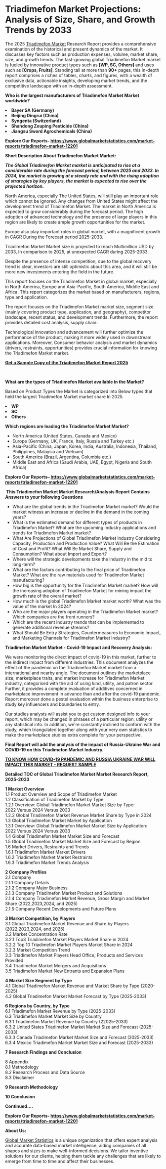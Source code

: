 <H1>Triadimefon Market Projections: Analysis of Size, Share, and Growth Trends by 2033</H1><p>The 2025 <a href="https://www.globalmarketstatistics.com/market-reports/triadimefon-market-12201">Triadimefon Market</a> Research Report provides a comprehensive examination of the historical and present dynamics of the market. It discusses key factors such as production expenses, volume, market share, size, and growth trends. The fast-growing global Triadimefon Market market is fueled by innovative product types such as <strong>[WP, SC, Others]</strong> and uses such as <strong>[Crops, Fruits]</strong>. Standing tall at more than <strong>90+</strong> pages, this in-depth report comprises a riches of tables, charts, and figures, with a wealth of exclusive data, actionable insights, developing market trends, and the competitive landscape with an in-depth assessment.</p><p><strong>Who is the largest manufacturers of Triadimefon Market Market worldwide?</strong></p><p><strong><li>Bayer SA (Germany)<li>Beijing Dingrui (China)<li>Syngenta (Switzerland)<li>Shandong Zouping Pesticide (China)<li>Jiangsu Sword Agrochemicals (China)</strong></p><p><strong>Explore Our Reports-&nbsp;<a href="https://wordhtml.com/">https://www.globalmarketstatistics.com/market-reports/triadimefon-market-12201</a></strong></p><p><strong>Short Description About Triadimefon Market Market:</strong></p><p><strong><em>The Global Triadimefon Market market is anticipated to rise at a considerable rate during the forecast period, between 2025 and 2033. In 2024, the market is growing at a steady rate and with the rising adoption of strategies by key players, the market is expected to rise over the projected horizon.</em></strong></p><p>North America, especially The United States, will still play an important role which cannot be ignored. Any changes from United States might affect the development trend of Triadimefon Market. The market in North America is expected to grow considerably during the forecast period. The high adoption of advanced technology and the presence of large players in this region are likely to create ample growth opportunities for the market.</p><p>Europe also play important roles in global market, with a magnificent growth in CAGR During the Forecast period 2025-2033.</p><p>Triadimefon Market Market size is projected to reach Multimillion USD by 2033, In comparison to 2025, at unexpected CAGR during 2025-2033.</p><p>Despite the presence of intense competition, due to the global recovery trend is clear, investors are still optimistic about this area, and it will still be more new investments entering the field in the future.</p><p>This report focuses on the Triadimefon Market in global market, especially in North America, Europe and Asia-Pacific, South America, Middle East and Africa. This report categorizes the market based on manufacturers, regions, type and application.</p><p>The report focuses on the Triadimefon Market market size, segment size (mainly covering product type, application, and geography), competitor landscape, recent status, and development trends. Furthermore, the report provides detailed cost analysis, supply chain.</p><p>Technological innovation and advancement will further optimize the performance of the product, making it more widely used in downstream applications. Moreover, Consumer behavior analysis and market dynamics (drivers, restraints, opportunities) provides crucial information for knowing the Triadimefon Market market.</p><p><strong><a href="https://www.globalmarketstatistics.com/market-reports/triadimefon-market-12201">Get a Sample Copy of the Triadimefon Market Report 2025</a></strong></p><p>&nbsp;</p><p><strong>What are the types of Triadimefon Market available in the Market?</strong></p><p>Based on Product Types the Market is categorized into Below types that held the largest Triadimefon Market market share In 2025.</p><p><strong><li>WP<li>SC<li>Others</strong></p><p><strong>Which regions are leading the Triadimefon Market Market?</strong></p><ul><li>North America (United States, Canada and Mexico)</li><li>Europe (Germany, UK, France, Italy, Russia and Turkey etc.)</li><li>Asia-Pacific (China, Japan, Korea, India, Australia, Indonesia, Thailand, Philippines, Malaysia and Vietnam)</li><li>South America (Brazil, Argentina, Columbia etc.)</li><li>Middle East and Africa (Saudi Arabia, UAE, Egypt, Nigeria and South Africa)</li></ul><p><strong>Explore Our Reports&ndash;&nbsp;<a href="https://www.globalmarketstatistics.com/market-reports/triadimefon-market-12201">https://www.globalmarketstatistics.com/market-reports/triadimefon-market-12201</a></strong></p><p><strong>&nbsp;This Triadimefon Market Market Research/Analysis Report Contains Answers to your following Questions</strong></p><ul><li>What are the global trends in the Triadimefon Market market? Would the market witness an increase or decline in the demand in the coming years?</li><li>What is the estimated demand for different types of products in Triadimefon Market? What are the upcoming industry applications and trends for Triadimefon Market market?</li><li>What Are Projections of Global Triadimefon Market Industry Considering Capacity, Production and Production Value? What Will Be the Estimation of Cost and Profit? What Will Be Market Share, Supply and Consumption? What about Import and Export?</li><li>Where will the strategic developments take the industry in the mid to long-term?</li><li>What are the factors contributing to the final price of Triadimefon Market? What are the raw materials used for Triadimefon Market manufacturing?</li><li>How big is the opportunity for the Triadimefon Market market? How will the increasing adoption of Triadimefon Market for mining impact the growth rate of the overall market?</li><li>How much is the global Triadimefon Market market worth? What was the value of the market In 2024?</li><li>Who are the major players operating in the Triadimefon Market market? Which companies are the front runners?</li><li>Which are the recent industry trends that can be implemented to generate additional revenue streams?</li><li>What Should Be Entry Strategies, Countermeasures to Economic Impact, and Marketing Channels for Triadimefon Market Industry?</li></ul><p><strong>Triadimefon Market Market - Covid-19 Impact and Recovery Analysis:</strong></p><p>We were monitoring the direct impact of covid-19 in this market, further to the indirect impact from different industries. This document analyzes the effect of the pandemic on the Triadimefon Market market from a international and nearby angle. The document outlines the marketplace size, marketplace traits, and market increase for Triadimefon Market industry, categorised with the aid of using kind, utility, and patron sector. Further, it provides a complete evaluation of additives concerned in marketplace improvement in advance than and after the covid-19 pandemic. Report moreover done a pestel evaluation within the business enterprise to study key influencers and boundaries to entry.</p><p>Our studies analysts will assist you to get custom designed info to your report, which may be changed in phrases of a particular region, utility or any statistical info. In addition, we're constantly inclined to conform with the study, which triangulated together along with your very own statistics to make the marketplace studies extra complete for your perspective.</p><p><strong>Final Report will add the analysis of the impact of Russia-Ukraine War and COVID-19 on this Triadimefon Market Industry.</strong></p><p><strong><a href="https://www.globalmarketstatistics.com/market-reports/triadimefon-market-12201">TO KNOW HOW COVID-19 PANDEMIC AND RUSSIA UKRAINE WAR WILL IMPACT THIS MARKET - REQUEST SAMPLE</a></strong></p><p><strong>Detailed TOC of Global Triadimefon Market Market Research Report, 2025-2033</strong></p><p><strong>1 Market Overview</strong><br /> 1.1 Product Overview and Scope of Triadimefon Market<br /> 1.2 Classification of Triadimefon Market by Type<br /> 1.2.1 Overview: Global Triadimefon Market Market Size by Type: 2022&nbsp;Versus 2024 Versus 2033<br /> 1.2.2 Global Triadimefon Market Revenue Market Share by Type in 2024<br /> 1.3 Global Triadimefon Market Market by Application<br /> 1.3.1 Overview: Global Triadimefon Market Market Size by Application: 2022&nbsp;Versus 2024 Versus 2033<br /> 1.4 Global Triadimefon Market Market Size and Forecast<br /> 1.5 Global Triadimefon Market Market Size and Forecast by Region<br /> 1.6 Market Drivers, Restraints and Trends<br /> 1.6.1 Triadimefon Market Market Drivers<br /> 1.6.2 Triadimefon Market Market Restraints<br /> 1.6.3 Triadimefon Market Trends Analysis</p><p><strong>2 Company Profiles</strong><br /> 2.1 Company<br /> 2.1.1 Company Details<br /> 2.1.2 Company Major Business<br /> 2.1.3 Company Triadimefon Market Product and Solutions<br /> 2.1.4 Company Triadimefon Market Revenue, Gross Margin and Market Share (2022,2023,2024, and 2025)<br /> 2.1.5 Company Recent Developments and Future Plans</p><p><strong>3 Market Competition, by Players</strong><br /> 3.1 Global Triadimefon Market Revenue and Share by Players (2022,2023,2024, and 2025)<br /> 3.2 Market Concentration Rate<br /> 3.2.1 Top3 Triadimefon Market Players Market Share in 2024<br /> 3.2.2 Top 10 Triadimefon Market Players Market Share in 2024<br /> 3.2.3 Market Competition Trend<br /> 3.3 Triadimefon Market Players Head Office, Products and Services Provided<br /> 3.4 Triadimefon Market Mergers and Acquisitions<br /> 3.5 Triadimefon Market New Entrants and Expansion Plans</p><p><strong>4 Market Size Segment by Type</strong><br /> 4.1 Global Triadimefon Market Revenue and Market Share by Type (2020-2025)<br /> 4.2 Global Triadimefon Market Market Forecast by Type (2025-2033)</p><p><strong>6 Regions by Country, by Type</strong><br /> 6.1 Triadimefon Market Revenue by Type (2025-2033)<br /> 6.3 Triadimefon Market Market Size by Country<br /> 6.3.1 Triadimefon Market Revenue by Country (22025-2033)<br /> 6.3.2 United States Triadimefon Market Market Size and Forecast (2025-2033)<br /> 6.3.3 Canada Triadimefon Market Market Size and Forecast (2025-2033)<br /> 6.3.4 Mexico Triadimefon Market Market Size and Forecast (2025-2033)</p><p><strong>7 Research Findings and Conclusion</strong></p><p>8 Appendix<br /> 8.1 Methodology<br /> 8.2 Research Process and Data Source<br /> 8.3 Disclaimer</p><p><strong>9 Research Methodology</strong></p><p><strong>10 Conclusion</strong></p><p><strong>Continued&hellip;.</strong></p><p><strong>Explore Our Reports-&nbsp;<a href="Triadimefon Market">https://www.globalmarketstatistics.com/market-reports/triadimefon-market-12201</a></strong></p><p><strong>About Us:</strong></p><p><a href="https://www.globalmarketstatistics.com/">Global Market Statistics</a>&nbsp;is a unique organization that offers expert analysis and accurate data-based market intelligence, aiding companies of all shapes and sizes to make well-informed decisions. We tailor inventive solutions for our clients, helping them tackle any challenges that are likely to emerge from time to time and affect their businesses.</p><p>&nbsp;</p>

